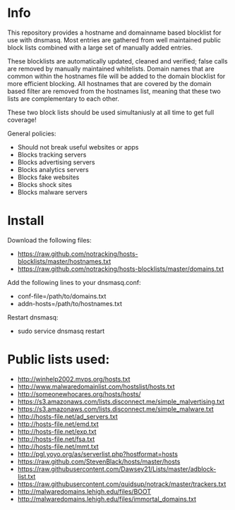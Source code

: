 # Info
This repository provides a hostname and domainname based blocklist for use with dnsmasq.
Most entries are gathered from well maintained public block lists combined with a large set of manually added entries.

These blocklists are automatically updated, cleaned and verified; false calls are removed by manually maintained whitelists.
Domain names that are common within the hostnames file will be added to the domain blocklist for more efficient blocking.
All hostnames that are covered by the domain based filter are removed from the hostnames list, meaning that these two lists are complementary to each other.

These two block lists should be used simultaniusly at all time to get full coverage!

General policies:
 - Should not break useful websites or apps
 - Blocks tracking servers
 - Blocks advertising servers
 - Blocks analytics servers
 - Blocks fake websites
 - Blocks shock sites
 - Blocks malware servers

# Install
Download the following files:
 - https://raw.github.com/notracking/hosts-blocklists/master/hostnames.txt
 - https://raw.github.com/notracking/hosts-blocklists/master/domains.txt

Add the following lines to your dnsmasq.conf:
 - conf-file=/path/to/domains.txt
 - addn-hosts=/path/to/hostnames.txt

Restart dnsmasq:
 - sudo service dnsmasq restart

# Public lists used:
 - http://winhelp2002.mvps.org/hosts.txt
 - http://www.malwaredomainlist.com/hostslist/hosts.txt
 - http://someonewhocares.org/hosts/hosts/
 - https://s3.amazonaws.com/lists.disconnect.me/simple_malvertising.txt
 - https://s3.amazonaws.com/lists.disconnect.me/simple_malware.txt
 - http://hosts-file.net/ad_servers.txt
 - http://hosts-file.net/emd.txt
 - http://hosts-file.net/exp.txt
 - http://hosts-file.net/fsa.txt
 - http://hosts-file.net/mmt.txt
 - http://pgl.yoyo.org/as/serverlist.php?hostformat=hosts
 - https://raw.github.com/StevenBlack/hosts/master/hosts
 - https://raw.githubusercontent.com/Dawsey21/Lists/master/adblock-list.txt
 - https://raw.githubusercontent.com/quidsup/notrack/master/trackers.txt
 - http://malwaredomains.lehigh.edu/files/BOOT
 - http://malwaredomains.lehigh.edu/files/immortal_domains.txt
